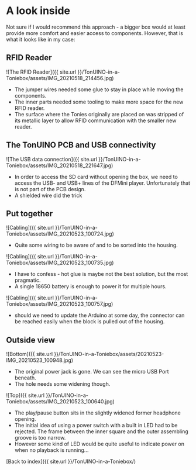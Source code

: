 # A look inside

Not sure if I would recommend this approach - a bigger box would at least provide more comfort and easier access to components. However, that is what it looks like in my case:

## RFID Reader

![The RFID Reader]({{ site.url }}/TonUINO-in-a-Toniebox/assets/IMG_20210518_214456.jpg)
- The jumper wires needed some glue to stay in place while moving the components.
- The inner parts needed some tooling to make more space for the new RFID reader.
- The surface where the Tonies originally are placed on was stripped of its metallic layer to allow RFID communication with the smaller new reader.

## The TonUINO PCB and USB connectivity
![The USB data connection]({{ site.url }}/TonUINO-in-a-Toniebox/assets/IMG_20210518_221647.jpg)
- In order to access the SD card without opening the box, we need to access the USB- and USB+ lines of the DFMini player. Unfortunately that is not part of the PCB design.
- A shielded wire did the trick

## Put together
![Cabling]({{ site.url }}/TonUINO-in-a-Toniebox/assets/IMG_20210523_100724.jpg)
- Quite some wiring to be aware of and to be sorted into the housing.

![Cabling]({{ site.url }}/TonUINO-in-a-Toniebox/assets/IMG_20210523_100735.jpg)
- I have to confess - hot glue is maybe not the best solution, but the most pragmatic.
- A single 18650 battery is enough to power it for multiple hours.

![Cabling]({{ site.url }}/TonUINO-in-a-Toniebox/assets/IMG_20210523_100757.jpg)
- should we need to update the Arduino at some day, the connector can be reached easily when the block is pulled out of the housing.

## Outside view
![Bottom]({{ site.url }}/TonUINO-in-a-Toniebox/assets/20210523-IMG_20210523_100948.jpg)
- The original power jack is gone. We can see the micro USB Port beneath. 
- The hole  needs some widening though.
 
![Top]({{ site.url }}/TonUINO-in-a-Toniebox/assets/IMG_20210523_100640.jpg)
- The play/pause button sits in the slightly widened former headphone opening.
- The initial idea of using a power switch with a built in LED had to be rejected. The frame between the inner square and the outer assembling groove is too narrow.
- However some kind of LED would be quite useful to indicate power on when no playback is running...

[Back to index]({{ site.url }}/TonUINO-in-a-Toniebox/)
